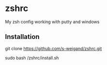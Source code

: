# zshrc
My zsh config working with putty and windows

## Installation

git clone https://github.com/s-weigand/zshrc.git

sudo bash /zshrc/install.sh
